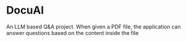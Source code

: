 # DocuAI
An LLM based Q&amp;A project. When given a PDF file, the application can answer questions based on the content inside the file
